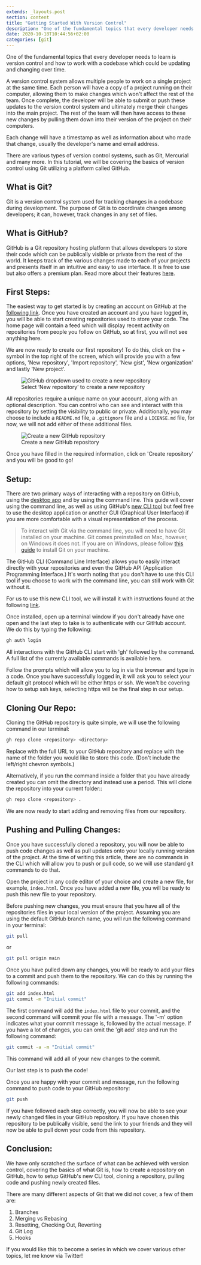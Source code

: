 ```yaml
---
extends: _layouts.post
section: content
title: "Getting Started With Version Control"
description: "One of the fundamental topics that every developer needs to learn is version control and how to work with a codebase which could be updating and changing over time."
date: 2020-10-18T10:44:56+02:00
categories: [git]
---
```


One of the fundamental topics that every developer needs to learn is version control and how to work with a codebase which could be updating and changing over time.

A version control system allows multiple people to work on a single project at the same time. Each person will have a copy of a project running on their computer, allowing them to make changes which won't affect the rest of the team. Once complete, the developer will be able to submit or push these updates to the version control system and ultimately merge their changes into the main project. The rest of the team will then have access to these new changes by pulling them down into their version of the project on their computers.

Each change will have a timestamp as well as information about who made that change, usually the developer's name and email address.

There are various types of version control systems, such as Git, Mercurial and many more. In this tutorial, we will be covering the basics of version control using Git utilizing a platform called GitHub.

## What is Git?

Git is a version control system used for tracking changes in a codebase during development. The purpose of Git is to coordinate changes among developers; it can, however, track changes in any set of files.

## What is GitHub?

GitHub is a Git repository hosting platform that allows developers to store their code which can be publically visible or private from the rest of the world. It keeps track of the various changes made to each of your projects and presents itself in an intuitive and easy to use interface. It is free to use but also offers a premium plan. Read more about their features [here](https://github.com/features).

## First Steps:

The easiest way to get started is by creating an account on GitHub at the [following link](https://github.com/join). Once you have created an account and you have logged in, you will be able to start creating repositories used to store your code. The home page will contain a feed which will display recent activity on repositories from people you follow on GitHub, so at first, you will not see anything here.

We are now ready to create our first repository! To do this, click on the + symbol in the top right of the screen, which will provide you with a few options, 'New repository', 'Import repository', 'New gist', 'New organization' and lastly 'New project'.

<figure>
    <img src="/assets/images/new-repository.png" alt="GitHub dropdown used to create a new repository" loading="lazy">
    <figcaption>Select ‘New repository’ to create a new repository</figcaption>
</figure>

All repositories require a unique name on your account, along with an optional description. You can control who can see and interact with this repository by setting the visibility to public or private. Additionally, you may choose to include a `README.md` file, a `.gitignore` file and a `LICENSE.md` file, for now, we will not add either of these additional files.

<figure>
    <img src="/assets/images/create-repository.png" alt="Create a new GitHub repository" loading="lazy">
    <figcaption>Create a new GitHub repository</figcaption>
</figure>

Once you have filled in the required information, click on 'Create repository' and you will be good to go!

## Setup:

There are two primary ways of interacting with a repository on GitHub, using the [desktop app](https://desktop.github.com/) and by using the command line. This guide will cover using the command line, as well as using GitHub's [new CLI tool](https://cli.github.com/) but feel free to use the desktop application or another GUI (Graphical User Interface) if you are more comfortable with a visual representation of the process.

> To interact with Git via the command line, you will need to have Git installed on your machine. Git comes preinstalled on Mac, however, on Windows it does not. If you are on Windows, please follow [this guide](https://git-scm.com/book/en/v2/Getting-Started-Installing-Git) to install Git on your machine.

The GitHub CLI (Command Line Interface) allows you to easily interact directly with your repositories and even the GitHub API (Application Programming Interface.) It's worth noting that you don't have to use this CLI tool if you choose to work with the command line, you can still work with Git without it.

For us to use this new CLI tool, we will install it with instructions found at the following [link](https://github.com/cli/cli).

Once installed, open up a terminal window if you don't already have one open and the last step to take is to authenticate with our GitHub account. We do this by typing the following:

```bash
gh auth login
```

All interactions with the GitHub CLI start with 'gh' followed by the command. A full list of the currently available commands is available here.

Follow the prompts which will allow you to log in via the browser and type in a code. Once you have successfully logged in, it will ask you to select your default git protocol which will be either https or ssh. We won't be covering how to setup ssh keys, selecting https will be the final step in our setup.

## Cloning Our Repo:

Cloning the GitHub repository is quite simple, we will use the following command in our terminal:

```bash
gh repo clone <repository> <directory>
```

Replace <repository> with the full URL to your GitHub repository and replace <directory> with the name of the folder you would like to store this code. (Don't include the left/right chevron symbols.)

Alternatively, if you run the command inside a folder that you have already created you can omit the directory and instead use a period. This will clone the repository into your current folder::

```bash
gh repo clone <repository> .
```

We are now ready to start adding and removing files from our repository.

## Pushing and Pulling Changes:

Once you have successfully cloned a repository, you will now be able to push code changes as well as pull updates onto your locally running version of the project. At the time of writing this article, there are no commands in the CLI which will allow you to push or pull code, so we will use standard git commands to do that.

Open the project in any code editor of your choice and create a new file, for example, `index.html`. Once you have added a new file, you will be ready to push this new file to your repository.

Before pushing new changes, you must ensure that you have all of the repositories files in your local version of the project. Assuming you are using the default GitHub branch name, you will run the following command in your terminal:

```bash
git pull
```

or

```bash
git pull origin main
```

Once you have pulled down any changes, you will be ready to add your files to a commit and push them to the repository. We can do this by running the following commands:

```bash
git add index.html
git commit -m "Initial commit"
```

The first command will add the `index.html` file to your commit, and the second command will commit your file with a message. The '-m' option indicates what your commit message is, followed by the actual message. If you have a lot of changes, you can omit the 'git add' step and run the following command:

```bash
git commit -a -m "Initial commit"
```

This command will add all of your new changes to the commit.

Our last step is to push the code!

Once you are happy with your commit and message, run the following command to push code to your GitHub repository:

```bash
git push
```

If you have followed each step correctly, you will now be able to see your newly changed files in your GitHub repository. If you have chosen this repository to be publically visible, send the link to your friends and they will now be able to pull down your code from this repository.

## Conclusion:

We have only scratched the surface of what can be achieved with version control, covering the basics of what Git is, how to create a repository on GitHub, how to setup GitHub's new CLI tool, cloning a repository, pulling code and pushing newly created files.

There are many different aspects of Git that we did not cover, a few of them are:

1. Branches
2. Merging vs Rebasing
3. Resetting, Checking Out, Reverting
4. Git Log
5. Hooks

If you would like this to become a series in which we cover various other topics, let me know via Twitter!
